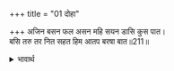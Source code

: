 +++
title = "01 दोहा"

+++
अजिन बसन फल असन महि सयन डासि कुस पात।  
बसि तरु तर नित सहत हिम आतप बरषा बात॥211॥  

<details><summary>भावार्थ</summary>

वे वल्कल वस्त्र पहनते हैं, फलों का भोजन करते हैं, पृथ्वी पर कुश और पत्ते बिछाकर सोते हैं और वृक्षों के नीचे निवास करके नित्य सर्दी, गर्मी, वर्षा और हवा सहते हैं॥ 211॥  
</details>



